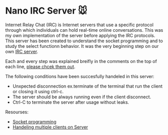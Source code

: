 # Nano IRC Server 🐭

Internet Relay Chat (IRC) is Internet servers that use a specific protocol through which individuals can hold real-time online conversations. This was my own implementation of the server before applying the IRC protocols. This server has been created to understand the socket programming and to study the select functionn behavior. It was the very beginning step on our own [IRC server](https://github.com/i99dev/ft_irc).

Each and every step was explained breifly in the comments on the top of each line, [please chcek them out]().

The following conditions have been succesfully handeled in this server:
- Unxpected disconnection ex.terminate of the terminal that run the client or closing it using ctrl-c.
- The server should be always running even if the client disconnect.
- Ctrl-C to terminate the server after usage without leaks.

Resourses:
- [Socket programming](https://www.geeksforgeeks.org/socket-programming-cc/)
- [Handeling multiple clients on Server](https://www.geeksforgeeks.org/socket-programming-in-cc-handling-multiple-clients-on-server-without-multi-threading/?ref=lbp)
